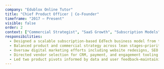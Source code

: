 ```yaml
---
company: "Edublox Online Tutor"
title: "Chief Product Officer | Co-Founder"
timeframe: "2017 – Present"
visible: false
order: 2
context: ["Commercial Strategist", "SaaS Growth", "Subscription Models"]
responsibilities:
  - Designed a scalable subscription-based EdTech business model from the ground up, including multi-tiered pricing, regional adjustments, and upsell paths.
  - Balanced product and commercial strategy across lean stages—prioritising high-impact features while monitoring unit economics and cost of delivery.
  - Oversaw digital marketing efforts including website redesigns, SEO content strategy, and campaign testing to improve visibility and conversions.
  - Directed vendor selection for CRM, payment, and engagement tooling to align systems with commercial needs, compliance, and long-term scale.
  - Led two product pivots informed by data and user feedback—maintaining continuity while shifting market positioning and revenue strategy.
---
```


